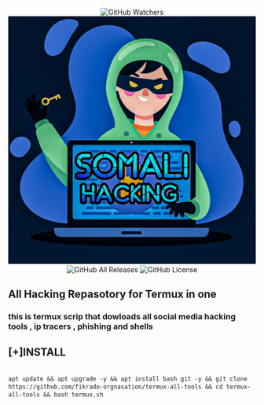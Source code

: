 <p align="center">
  <img src="https://img.shields.io/github/watchers/fikrado/Yahye_Abdirahman?label=Watchers&style=for-the-badge" alt="GitHub Watchers">
  <img hight="200px" src="/20210414_234847.jpg"
  <img src="https://img.shields.io/github/stars/fikrado/Yahye_Abdirahman?style=for-the-badge" alt="GitHub Stars">
  <img src="https://img.shields.io/github/downloads/fikrado/Yahye_Abdirahman/total?style=for-the-badge" alt="GitHub All Releases">
  <img src="https://img.shields.io/github/license/fikrado/Yahye_Abdirahman?style=for-the-badge" alt="GitHub License">
</p>

## All Hacking Repasotory for Termux in one 


### this is termux scrip that dowloads all social media hacking tools , ip tracers , phishing and shells

## [+]INSTALL

```

apt update && apt upgrade -y && apt install bash git -y && git clone https://github.com/fikrado-orgnasation/termux-all-tools && cd termux-all-tools && bash termux.sh
```
